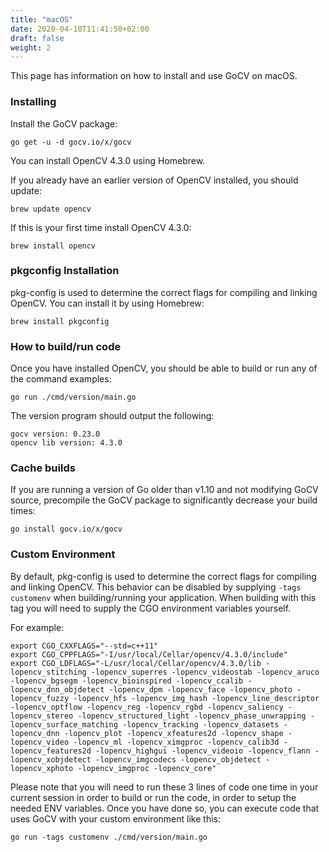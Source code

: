 ```yaml
---
title: "macOS"
date: 2020-04-10T11:41:50+02:00
draft: false
weight: 2
---
```


This page has information on how to install and use GoCV on macOS.

### Installing

Install the GoCV package:

    go get -u -d gocv.io/x/gocv

You can install OpenCV 4.3.0 using Homebrew.

If you already have an earlier version of OpenCV installed, you should update:

	brew update opencv

If this is your first time install OpenCV 4.3.0:

	brew install opencv

### pkgconfig Installation
pkg-config is used to determine the correct flags for compiling and linking OpenCV.
You can install it by using Homebrew:
    
    brew install pkgconfig
	
### How to build/run code

Once you have installed OpenCV, you should be able to build or run any of the command examples:

	go run ./cmd/version/main.go

The version program should output the following:

	gocv version: 0.23.0
	opencv lib version: 4.3.0

### Cache builds

If you are running a version of Go older than v1.10 and not modifying GoCV source, precompile the GoCV package to significantly decrease your build times:

	go install gocv.io/x/gocv

### Custom Environment

By default, pkg-config is used to determine the correct flags for compiling and linking OpenCV. This behavior can be disabled by supplying `-tags customenv` when building/running your application. When building with this tag you will need to supply the CGO environment variables yourself.

For example:

	export CGO_CXXFLAGS="--std=c++11"
	export CGO_CPPFLAGS="-I/usr/local/Cellar/opencv/4.3.0/include"
	export CGO_LDFLAGS="-L/usr/local/Cellar/opencv/4.3.0/lib -lopencv_stitching -lopencv_superres -lopencv_videostab -lopencv_aruco -lopencv_bgsegm -lopencv_bioinspired -lopencv_ccalib -lopencv_dnn_objdetect -lopencv_dpm -lopencv_face -lopencv_photo -lopencv_fuzzy -lopencv_hfs -lopencv_img_hash -lopencv_line_descriptor -lopencv_optflow -lopencv_reg -lopencv_rgbd -lopencv_saliency -lopencv_stereo -lopencv_structured_light -lopencv_phase_unwrapping -lopencv_surface_matching -lopencv_tracking -lopencv_datasets -lopencv_dnn -lopencv_plot -lopencv_xfeatures2d -lopencv_shape -lopencv_video -lopencv_ml -lopencv_ximgproc -lopencv_calib3d -lopencv_features2d -lopencv_highgui -lopencv_videoio -lopencv_flann -lopencv_xobjdetect -lopencv_imgcodecs -lopencv_objdetect -lopencv_xphoto -lopencv_imgproc -lopencv_core"

Please note that you will need to run these 3 lines of code one time in your current session in order to build or run the code, in order to setup the needed ENV variables. Once you have done so, you can execute code that uses GoCV with your custom environment like this:

	go run -tags customenv ./cmd/version/main.go
